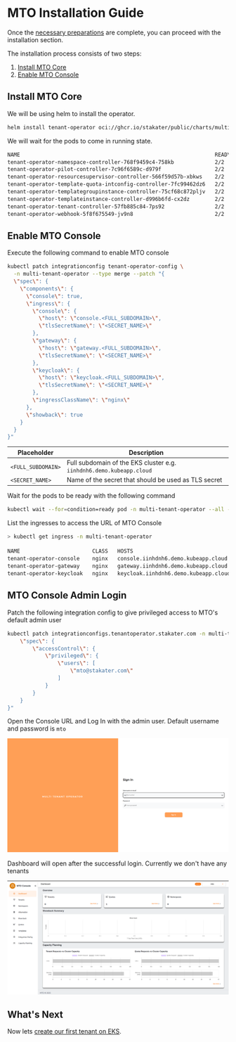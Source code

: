 # MTO Installation Guide

Once the [necessary preparations](./preparation.md) are complete, you can proceed with the installation section.

The installation process consists of two steps:

1. [Install MTO Core](#install-mto-core)
1. [Enable MTO Console](#enable-mto-console)

## Install MTO Core

We will be using helm to install the operator.

```bash
helm install tenant-operator oci://ghcr.io/stakater/public/charts/multi-tenant-operator --version 1.1.0 --namespace multi-tenant-operator --create-namespace
```

We will wait for the pods to come in running state.

```bash
NAME                                                              READY   STATUS    RESTARTS   AGE
tenant-operator-namespace-controller-768f9459c4-758kb             2/2     Running   0          5m
tenant-operator-pilot-controller-7c96f6589c-d979f                 2/2     Running   0          5m
tenant-operator-resourcesupervisor-controller-566f59d57b-xbkws    2/2     Running   0          5m
tenant-operator-template-quota-intconfig-controller-7fc99462dz6   2/2     Running   0          5m
tenant-operator-templategroupinstance-controller-75cf68c872pljv   2/2     Running   0          5m
tenant-operator-templateinstance-controller-d996b6fd-cx2dz        2/2     Running   0          5m
tenant-operator-tenant-controller-57fb885c84-7ps92                2/2     Running   0          5m
tenant-operator-webhook-5f8f675549-jv9n8                          2/2     Running   0          5m
```

## Enable MTO Console

Execute the following command to enable MTO console

```bash
kubectl patch integrationconfig tenant-operator-config \
  -n multi-tenant-operator --type merge --patch "{
  \"spec\": {
    \"components\": {
      \"console\": true,
      \"ingress\": {
        \"console\": {
          \"host\": \"console.<FULL_SUBDOMAIN>\",
          \"tlsSecretName\": \"<SECRET_NAME>\"
        },
        \"gateway\": {
          \"host\": \"gateway.<FULL_SUBDOMAIN>\",
          \"tlsSecretName\": \"<SECRET_NAME>\"
        },
        \"keycloak\": {
          \"host\": \"keycloak.<FULL_SUBDOMAIN>\",
          \"tlsSecretName\": \"<SECRET_NAME>\"
        },
        \"ingressClassName\": \"nginx\"
      },
      \"showback\": true
    }
  }
}"
```

Placeholder         | Description
------------        |------------
`<FULL_SUBDOMAIN>`  | Full subdomain of the EKS cluster e.g. `iinhdnh6.demo.kubeapp.cloud`
`<SECRET_NAME>`     | Name of the secret that should be used as TLS secret

Wait for the pods to be ready with the following command

```bash
kubectl wait --for=condition=ready pod -n multi-tenant-operator --all --timeout=300s
```

List the ingresses to access the URL of MTO Console

```bash
> kubectl get ingress -n multi-tenant-operator

NAME                       CLASS   HOSTS                                  ADDRESS                                                                          PORTS     AGE
tenant-operator-console    nginx   console.iinhdnh6.demo.kubeapp.cloud    ae51c179026a94c90952fc50d5d91b52-a4446376b6415dcb.elb.eu-north-1.amazonaws.com   80, 443   23m
tenant-operator-gateway    nginx   gateway.iinhdnh6.demo.kubeapp.cloud    ae51c179026a94c90952fc50d5d91b52-a4446376b6415dcb.elb.eu-north-1.amazonaws.com   80, 443   23m
tenant-operator-keycloak   nginx   keycloak.iinhdnh6.demo.kubeapp.cloud   ae51c179026a94c90952fc50d5d91b52-a4446376b6415dcb.elb.eu-north-1.amazonaws.com   80, 443   24m

```

## MTO Console Admin Login

Patch the following integration config to give privileged access to MTO's default admin user

```bash
kubectl patch integrationconfigs.tenantoperator.stakater.com -n multi-tenant-operator tenant-operator-config --type=merge --patch "{
    \"spec\": {
        \"accessControl\": {
            \"privileged\": {
                \"users\": [
                    \"mto@stakater.com\"
                ]
            }
        }
    }
}"
```

Open the Console URL and Log In with the admin user. Default username and password is `mto`

![MTO Console Login Page](../../images/mto-console-login.png)

Dashboard will open after the successful login. Currently we don't have any tenants

![MTO Console Dashboard](../../images/mto-console-dashboard-0-tenants.png)

## What's Next

Now lets [create our first tenant on EKS](./validation.md).
